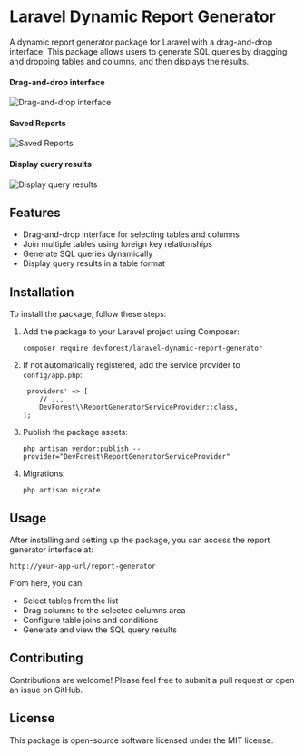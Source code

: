 
<h1>Laravel Dynamic Report Generator</h1>

<p>A dynamic report generator package for Laravel with a drag-and-drop interface. This package allows users to generate SQL queries by dragging and dropping tables and columns, and then displays the results.</p>
<h4>Drag-and-drop interface</h4>
<img src="https://github.com/md-sazzadul-islam/laravel-dynamic-report-generator/assets/26510351/e03d9679-5a16-4160-8804-4c76ad8c43ff" alt="Drag-and-drop interface">
<h4>Saved Reports</h4>
<img src="https://github.com/md-sazzadul-islam/laravel-dynamic-report-generator/assets/26510351/81ef2c87-14c6-4572-baf8-f8da31f6868c" alt="Saved Reports">
<h4>Display query results</h4>
<img src="https://github.com/md-sazzadul-islam/laravel-dynamic-report-generator/assets/26510351/889d3237-bdc3-40bb-a590-1433cff78c79" alt="Display query results">
<h2>Features</h2>
<ul>
    <li>Drag-and-drop interface for selecting tables and columns</li>
    <li>Join multiple tables using foreign key relationships</li>
    <li>Generate SQL queries dynamically</li>
    <li>Display query results in a table format</li>
</ul>

<h2>Installation</h2>
<p>To install the package, follow these steps:</p>
<ol>
    <li>Add the package to your Laravel project using Composer:
        <pre><code>composer require devforest/laravel-dynamic-report-generator</code></pre>
    </li>
    <li>If not automatically registered, add the service provider to <code>config/app.php</code>:
        <pre><code>'providers' => [
    // ...
    DevForest\\ReportGeneratorServiceProvider::class,
];</code></pre>
    </li>
    <li>Publish the package assets:
        <pre><code>php artisan vendor:publish --provider="DevForest\ReportGeneratorServiceProvider"</code></pre>
    </li>
    <li>Migrations:
        <pre><code>php artisan migrate</code></pre>
    </li>
</ol>

<h2>Usage</h2>
<p>After installing and setting up the package, you can access the report generator interface at:</p>
<p><code>http://your-app-url/report-generator</code></p>
<p>From here, you can:</p>
<ul>
    <li>Select tables from the list</li>
    <li>Drag columns to the selected columns area</li>
    <li>Configure table joins and conditions</li>
    <li>Generate and view the SQL query results</li>
</ul>

<h2>Contributing</h2>
<p>Contributions are welcome! Please feel free to submit a pull request or open an issue on GitHub.</p>

<h2>License</h2>
<p>This package is open-source software licensed under the MIT license.</p>